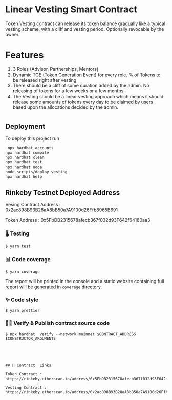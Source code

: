 

# Linear Vesting Smart Contract

Token Vesting contract can release its token balance gradually like a typical vesting scheme, with a cliff and vesting period. Optionally revocable by the owner.

# Features 
1. 3 Roles (Advisor, Partnerships, Mentors)
2. Dynamic TGE (Token Generation Event) for every role. % of Tokens to be released right after vesting
3. There should be a cliff of some duration added by the admin. No releasing of tokens for a few weeks or a few months.
4. The Vesting should be a linear vesting approach which means it should release some amounts of tokens every day to be claimed by users based upon the allocations decided by the admin.

# 

## Deployment

To deploy this project run

```bash
 npx hardhat accounts
npx hardhat compile
npx hardhat clean
npx hardhat test
npx hardhat node
node scripts/deploy-vesting
npx hardhat help
```


## Rinkeby  Testnet Deployed Address

Vesing Contract Address : 0x2ac898B93B28aA8bB50a7A9100d26Ffb8965B691

Token Address : 0x5FbDB2315678afecb367f032d93F642f64180aa3


### 🌡️ Testing

```console
$ yarn test
```

### 📊 Code coverage

```console
$ yarn coverage
```

The report will be printed in the console and a static website containing full report will be generated in `coverage` directory.

### ✨ Code style

```console
$ yarn prettier
```

### 🐱‍💻 Verify & Publish contract source code

```console
$ npx hardhat  verify --network mainnet $CONTRACT_ADDRESS $CONSTRUCTOR_ARGUMENTS





## 🔗 Contract  Links

Token Contract : https://rinkeby.etherscan.io/address/0x5FbDB2315678afecb367f032d93F642f64180aa3

Vesting Contract : https://rinkeby.etherscan.io/address/0x2ac898B93B28aA8bB50a7A9100d26Ffb8965B691

